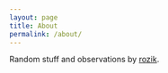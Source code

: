 ```yaml
---
layout: page
title: About
permalink: /about/
---
```


Random stuff and observations by [rozik](https://github.com/rozik).

